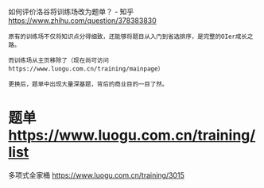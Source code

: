
如何评价洛谷将训练场改为题单？ - 知乎 https://www.zhihu.com/question/378383830
```console
原有的训练场不仅将知识点分得细致，还能够将题目从入门到省选排序，是完整的OIer成长之路。

而训练场从主页移除了（现在尚可访问https://www.luogu.com.cn/training/mainpage）

更换后，题单中出现大量深基题，背后的商业目的一目了然。
```

# 题单 https://www.luogu.com.cn/training/list

多项式全家桶 https://www.luogu.com.cn/training/3015
